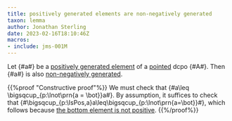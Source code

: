 ```yaml
---
title: positively generated elements are non-negatively generated
taxon: lemma
author: Jonathan Sterling
date: 2023-02-16T18:10:46Z
macros:
- include: jms-001M
---
```


Let {#a#} be a [positively generated element](jms-002F) of a [pointed](jms-001S) dcpo {#A#}. Then {#a#} is also [non-negatively generated](jms-002J).

{{%proof "Constructive proof"%}}
We must check that {#a\leq \bigsqcup_{p:\lnot\prn{a = \bot}}a#}. By assumption, it suffices to check that {#\bigsqcup_{p:\IsPos\,a}a\leq\bigsqcup_{p:\lnot\prn{a=\bot}}#}, which follows because [the bottom element is not positive](jms-002H).
{{%/proof%}}

